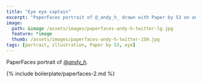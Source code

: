 ```yaml
---
title: "Eye eye captain"
excerpt: "PaperFaces portrait of @_andy_h_ drawn with Paper by 53 on an iPad."
image: 
  path: &image /assets/images/paperfaces-andy-h-twitter-lg.jpg 
  feature: *image
  thumb: /assets/images/paperfaces-andy-h-twitter-150.jpg
tags: [portrait, illustration, Paper by 53, eye]
---
```


PaperFaces portrait of [@_andy_h_](http://twitter.com/_andy_h_).

{% include boilerplate/paperfaces-2.md %}